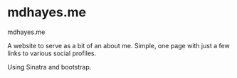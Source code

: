 mdhayes.me
==========

mdhayes.me

A website to serve as a bit of an about me. Simple, one page with just a few links to various social profiles.

Using Sinatra and bootstrap.

